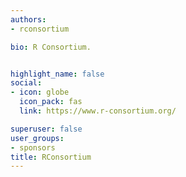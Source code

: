 ```yaml
---
authors:
- rconsortium

bio: R Consortium.


highlight_name: false
social:
- icon: globe
  icon_pack: fas
  link: https://www.r-consortium.org/

superuser: false
user_groups: 
- sponsors
title: RConsortium
---
```

